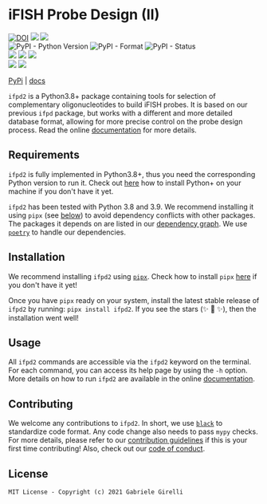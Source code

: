 # iFISH Probe Design (II)

[![DOI](https://zenodo.org/badge/210782569.svg)](https://zenodo.org/badge/latestdoi/210782569) ![](https://img.shields.io/github/license/ggirelli/ifpd2.svg?style=flat) ![](https://github.com/ggirelli/ifpd2/workflows/Python%20package/badge.svg?branch=main&event=push)  
![PyPI - Python Version](https://img.shields.io/pypi/pyversions/ifpd2) ![PyPI - Format](https://img.shields.io/pypi/format/ifpd2) ![PyPI - Status](https://img.shields.io/pypi/status/ifpd2)  
![](https://img.shields.io/github/release/ggirelli/ifpd2.svg?style=flat) ![](https://img.shields.io/github/release-date/ggirelli/ifpd2.svg?style=flat) ![](https://img.shields.io/github/languages/code-size/ggirelli/ifpd2.svg?style=flat)  
![](https://img.shields.io/github/watchers/ggirelli/ifpd2.svg?label=Watch&style=social) ![](https://img.shields.io/github/stars/ggirelli/ifpd2.svg?style=social)

[PyPi](https://pypi.org/project/ifpd2/) | [docs](https://ggirelli.github.io/ifpd2/)

`ifpd2` is a Python3.8+ package containing tools for selection of complementary oligonucleotides to build iFISH probes. It is based on our previous `ifpd` package, but works with a different and more detailed database format, allowing for more precise control on the probe design process. Read the online [documentation](https://ggirelli.github.io/ifpd2/) for more details.

## Requirements

`ifpd2` is fully implemented in Python3.8+, thus you need the corresponding Python version to run it. Check out [here](https://realpython.com/installing-python/) how to install Python+ on your machine if you don't have it yet.

`ifpd2` has been tested with Python 3.8 and 3.9. We recommend installing it using `pipx` (see [below](https://github.com/ggirelli/ifpd2#installation)) to avoid dependency conflicts with other packages. The packages it depends on are listed in our [dependency graph](https://github.com/ggirelli/ifpd2/network/dependencies). We use [`poetry`](https://github.com/python-poetry/poetry) to handle our dependencies.

## Installation

We recommend installing `ifpd2` using [`pipx`](https://github.com/pipxproject/pipx). Check how to install `pipx` [here](https://github.com/pipxproject/pipx#install-pipx) if you don't have it yet!

Once you have `pipx` ready on your system, install the latest stable release of `ifpd2` by running: `pipx install ifpd2`. If you see the stars (✨ 🌟 ✨), then the installation went well!

## Usage

All `ifpd2` commands are accessible via the `ifpd2` keyword on the terminal. For each command, you can access its help page by using the `-h` option. More details on how to run `ifpd2` are available in the online [documentation](https://ggirelli.github.io/ifpd2).

## Contributing

We welcome any contributions to `ifpd2`. In short, we use [`black`](https://github.com/psf/black) to standardize code format. Any code change also needs to pass `mypy` checks. For more details, please refer to our [contribution guidelines](https://github.com/ggirelli/ifpd2/blob/main/CONTRIBUTING.md) if this is your first time contributing! Also, check out our [code of conduct](https://github.com/ggirelli/ifpd2/blob/main/CODE_OF_CONDUCT.md).

## License

`MIT License - Copyright (c) 2021 Gabriele Girelli`
